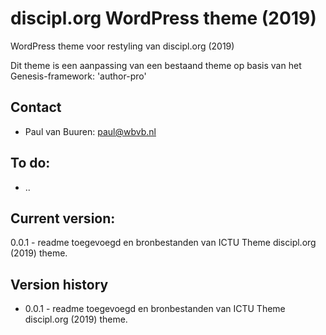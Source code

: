 # discipl.org WordPress theme (2019)
WordPress theme voor restyling van discipl.org (2019)

Dit theme is een aanpassing van een bestaand theme op basis van het Genesis-framework: 'author-pro'


## Contact
* Paul van Buuren: paul@wbvb.nl

## To do:
* ..

## Current version:
0.0.1 - readme toegevoegd en bronbestanden van ICTU Theme discipl.org (2019) theme.

## Version history
* 0.0.1 - readme toegevoegd en bronbestanden van ICTU Theme discipl.org (2019) theme.
